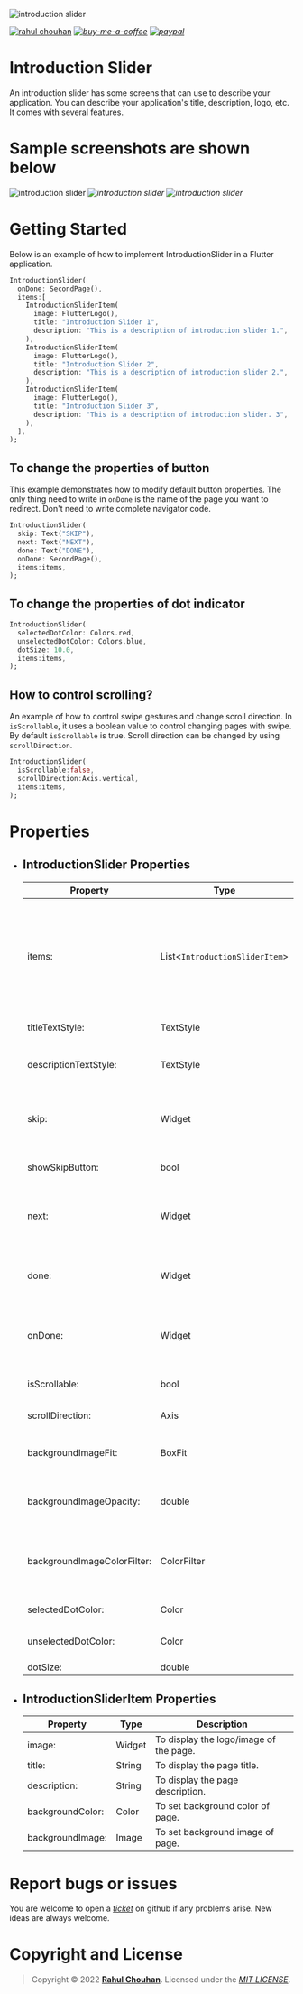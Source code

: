 ![introduction slider](https://user-images.githubusercontent.com/82075108/166870810-f2aafe55-a7bb-4a1d-83b9-1e6e8f8b8d0f.png)

[![rahul chouhan](https://user-images.githubusercontent.com/82075108/167239496-497f3135-a6b1-4a4c-985b-939e1537a5f9.png)](https://www.github.com/imRahulChouhan) _[![buy-me-a-coffee](https://user-images.githubusercontent.com/82075108/166093500-a61b8749-85d1-4206-a916-e534546c538b.svg)](https://buymeacoffee.com/rahulchouhan)_ _[![paypal](https://user-images.githubusercontent.com/82075108/166870820-8d619e80-3a3b-4bef-a3a8-6ee282f74da5.png)](https://paypal.me/imRahulChouhan)_

# Introduction Slider

An introduction slider has some screens that can use to describe your application. You can describe your application's title, description, logo, etc. It comes with several features.

# Sample screenshots are shown below

![introduction slider](https://user-images.githubusercontent.com/82075108/166871455-a6ddc80e-ae61-41fe-bc12-1cea97fb3119.gif) *![introduction slider](https://user-images.githubusercontent.com/82075108/166871089-d2e27253-7568-4593-bceb-33254c334a2e.gif)* *![introduction slider](https://user-images.githubusercontent.com/82075108/166873265-6bc107ef-9a86-4ef1-9dd6-e601ffa62c60.gif)*

# Getting Started

Below is an example of how to implement IntroductionSlider in a Flutter application.

```dart
IntroductionSlider(
  onDone: SecondPage(),
  items:[
    IntroductionSliderItem(
      image: FlutterLogo(),
      title: "Introduction Slider 1",
      description: "This is a description of introduction slider 1.",
    ),
    IntroductionSliderItem(
      image: FlutterLogo(),
      title: "Introduction Slider 2",
      description: "This is a description of introduction slider 2.",
    ),
    IntroductionSliderItem(
      image: FlutterLogo(),
      title: "Introduction Slider 3",
      description: "This is a description of introduction slider. 3",
    ),
  ],
);
```

## To change the properties of button
This example demonstrates how to modify default button properties. The only thing need to write in `onDone` is the name of the page you want to redirect. Don't need to write complete navigator code.
```dart
IntroductionSlider(
  skip: Text("SKIP"),
  next: Text("NEXT"),
  done: Text("DONE"),
  onDone: SecondPage(),
  items:items,
);
```

## To change the properties of dot indicator

```dart
IntroductionSlider(
  selectedDotColor: Colors.red,
  unselectedDotColor: Colors.blue,
  dotSize: 10.0,
  items:items,
);
```

## How to control scrolling?

An example of how to control swipe gestures and change scroll direction. In `isScrollable`, it uses a boolean value to control changing pages with swipe. By default `isScrollable` is true. Scroll direction can be changed by using `scrollDirection`.

```dart
IntroductionSlider(
  isScrollable:false,
  scrollDirection:Axis.vertical,
  items:items,
);
```

# Properties


- ## IntroductionSlider Properties

    | Property                    | Type                           | Description                                                                                              |
    | --------------------------- | ------------------------------ | -------------------------------------------------------------------------------------------------------- |
    | items:                      | List<`IntroductionSliderItem`> | Defines the appearance of the introduction slider items that are arrayed within the introduction slider. |
    | titleTextStyle:             | TextStyle                      | To format and paint title text.                                                                          |
    | descriptionTextStyle:       | TextStyle                      | To format and paint description text.                                                                    |
    | skip:                       | Widget                         | Skip button widget. It is recommended to use a Text widget.                                              |
    | showSkipButton:             | bool                           | To hide and show skip button.                                                                            |
    | next:                       | Widget                         | Next button widget. It is recommended to use a Text widget.                                              |
    | done:                       | Widget                         | Done button widget. It is recommended to use a Text widget.                                              |
    | onDone:                     | Widget                         | Redirect to another page, When done button is pressed.                                                   |
    | isScrollable:               | bool                           | Use when enable or disable scroll.                                                                       |
    | scrollDirection:            | Axis                           | For the scroll direction.                                                                                |
    | backgroundImageFit:         | BoxFit                         | Applies the sizing semantics of these values.                                                            |
    | backgroundImageOpacity:     | double                         | To set background image opacity.                                                                         |
    | backgroundImageColorFilter: | ColorFilter                    | A color filter is a function that takes two colors, and outputs one color.                               |
    | selectedDotColor:           | Color                          | The color of selected dot.                                                                               |
    | unselectedDotColor:         | Color                          | The color of unselected dot.                                                                             |
    | dotSize:                    | double                         | The dot size.                                                                                            |
    
  
- ## IntroductionSliderItem Properties

  
    | Property         | Type   | Description                            |
    | ---------------- | ------ | -------------------------------------- |
    | image:           | Widget | To display the logo/image of the page. |
    | title:           | String | To display the page title.             |
    | description:     | String | To display the page description.       |
    | backgroundColor: | Color  | To set background color of page.       |
    | backgroundImage: | Image  | To set background image of page.       |

# Report bugs or issues

You are welcome to open a *[ticket](https://github.com/imRahulChouhan/introduction_slider/issues)* on github if any problems arise. New ideas are always welcome.

# Copyright and License

>Copyright © 2022 **[Rahul Chouhan](https://rahulchouhan.me)**. Licensed under the *[MIT LICENSE](https://github.com/imRahulChouhan/introduction_slider/blob/main/LICENSE)*.
